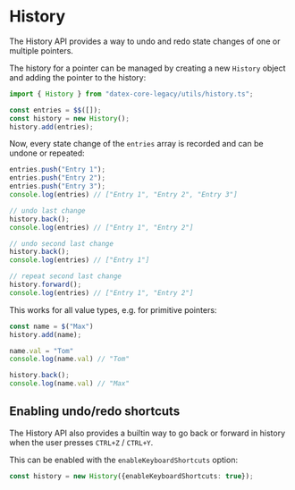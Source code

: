 # History

The History API provides a way to undo and redo state changes of one or multiple pointers.

The history for a pointer can be managed by creating a new `History` object and adding the pointer
to the history:

```ts
import { History } from "datex-core-legacy/utils/history.ts";

const entries = $$([]);
const history = new History();
history.add(entries);
```

Now, every state change of the `entries` array is recorded and can be undone or repeated:
```ts
entries.push("Entry 1");
entries.push("Entry 2");
entries.push("Entry 3");
console.log(entries) // ["Entry 1", "Entry 2", "Entry 3"]

// undo last change
history.back();
console.log(entries) // ["Entry 1", "Entry 2"]

// undo second last change
history.back();
console.log(entries) // ["Entry 1"]

// repeat second last change
history.forward();
console.log(entries) // ["Entry 1", "Entry 2"]
```

This works for all value types, e.g. for primitive pointers:
```ts
const name = $("Max")
history.add(name);

name.val = "Tom"
console.log(name.val) // "Tom"

history.back();
console.log(name.val) // "Max"
```

## Enabling undo/redo shortcuts

The History API also provides a builtin way to go back or forward in history when the user
presses `CTRL+Z` / `CTRL+Y`.

This can be enabled with the `enableKeyboardShortcuts` option:

```ts
const history = new History({enableKeyboardShortcuts: true});
```